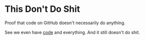 
# This Don't Do Shit

Proof that code on GitHub doesn't necessarily do anything. 

See we even have [code](code.py) and everything. And it still doesn't do shit. 

